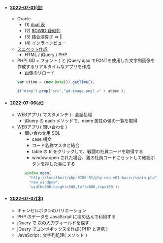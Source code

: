 
- #### [2022-07-01(金)](https://github.com/winofsql/subject-2200701)
  - Oracle 
    - (1) [dual 表](https://ja.wikipedia.org/wiki/DUAL%E8%A1%A8#:~:text=DUAL%E8%A1%A8%EF%BC%88DUAL%E3%81%B2%E3%82%87%E3%81%86%EF%BC%89%E3%81%AF,%E8%A1%8C%E3%81%86%E5%A0%B4%E5%90%88%E3%81%AB%E4%BD%BF%E3%82%8F%E3%82%8C%E3%82%8B%E3%80%82)
    - (2) [ROWID 疑似列](https://docs.oracle.com/cd/E16338_01/server.112/b56299/pseudocolumns008.htm)
    - (3) 結合演算子 => ||
    - (4) インラインビュー
  - [スニペット作成](https://github.com/winofsql/subject-220701/blob/main/gd-image.code-snippets)
    - HTML / jQuery / PHP
  - PHP( GD + フォント ) と jQuery ajax でFONTを使用した文字列画像を作成するリアルタイムなアプリを作成
    - 画像のリロード
    ```javascript
    var utime = (new Date()).getTime();

    $("#img").prop("src","gd-image.png?_=" + utime );
    ```

- #### [2022-07-06(水)](https://github.com/winofsql/subject-220706)
  - WEBアプリ( マスタメンテ ) : 会話処理
    - jQuery の each メソッドで、name 属性の値の一覧を取得
  - WEBアプリ( 問い合わせ )
    - 問い合わせ用 SQL
      - case 構文
      - コード名称マスタと結合
      - table の tr をクリックして、戦闘の社員コードを取得する
      - window.open された場合、親の社員コードにセットして確認ボタンを押した事にする
      ```javascript
      window.open(
        "http://localhost/php-0706-01/php-req-v01-basic/syain.php",
        "new_windpow",
        'width=800,height=500,left=800,top=100');
      ```

- #### [2022-07-07(木)](https://github.com/winofsql/subject-220707)
  - キャンセルボタンのバリエーション
  - PHP のデータを JavaScript に埋め込んで利用する
  - jQuery で 次の入力フィールドを探す
  - jQuery でコンボボックスを作成( PHP と連携 )
  - JavaScript : 文字列処理( メソッド )
